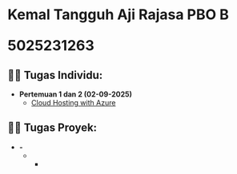 <h1>Kemal Tangguh Aji Rajasa PBO B
  
5025231263</a>



<h2>👨‍💻 Tugas Individu:</h2>

- <b>Pertemuan 1 dan 2 (02-09-2025)</b>
  - [Cloud Hosting with Azure](https://github.com/KemalRajasa/Hosting-CTF-using-CTFd-and-Microsoft-Azure)


<h2>👨‍💻 Tugas Proyek:</h2>

- <b>-</b>
  - -
  

